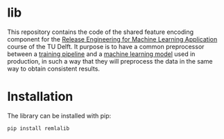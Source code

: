 # lib
This repository contains the code of the shared feature encoding component for the [Release Engineering for Machine Learning Application](https://se.ewi.tudelft.nl/remla/) course of the TU Delft.
It purpose is to have a common preprocessor between a [training pipeline](https://github.com/remla23-team13/model-training) and a [machine learning model](https://github.com/remla23-team13/model-service) used in production,
in such a way that they will preprocess the data in the same way to obtain consistent results.
# Installation
The library can be installed with pip:
```
pip install remlalib
```

